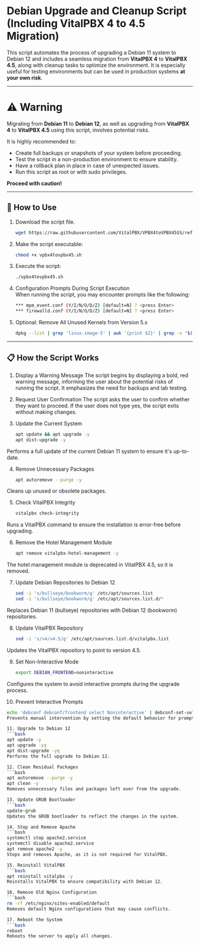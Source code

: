 # Debian Upgrade and Cleanup Script (Including VitalPBX 4 to 4.5 Migration)

This script automates the process of upgrading a Debian 11 system to Debian 12 and includes a seamless migration from **VitalPBX 4** to **VitalPBX 4.5**, along with cleanup tasks to optimize the environment. It is especially useful for testing environments but can be used in production systems **at your own risk**.

---

# ⚠️ Warning

Migrating from **Debian 11** to **Debian 12**, as well as upgrading from **VitalPBX 4** to **VitalPBX 4.5** using this script, involves potential risks. 

It is highly recommended to:

- Create full backups or snapshots of your system before proceeding.
- Test the script in a non-production environment to ensure stability.
- Have a rollback plan in place in case of unexpected issues.
- Run this script as root or with sudo privileges.

**Proceed with caution!**

---
## 🚀 How to Use

1. Download the script file.
   ```bash
   wget https://raw.githubusercontent.com/VitalPBX/VPBX4toVPBX45SS/refs/heads/main/vpbx4tovpbx45.sh
2. Make the script executable:
   ```bash
   chmod +x vpbx4tovpbx45.sh
3. Execute the script:
   ```bash
   ./vpbx4tovpbx45.sh
4. Configuration Prompts During Script Execution<br>
When running the script, you may encounter prompts like the following:
   ```bash
   *** mpm_event.conf (Y/I/N/O/D/Z) [default=N] ? <press Enter>
   *** firewalld.conf (Y/I/N/O/D/Z) [default=N] ? <press Enter>

5. Optional: Remove All Unused Kernels from Version 5.x
   ```bash
   dpkg --list | grep 'linux-image-5' | awk '{print $2}' | grep -v "$(uname -r)" | xargs sudo apt remove -y

---
## 📋 How the Script Works
1. Display a Warning Message
The script begins by displaying a bold, red warning message, informing the user about the potential risks of running the script. It emphasizes the need for backups and lab testing.

2. Request User Confirmation
The script asks the user to confirm whether they want to proceed. If the user does not type yes, the script exits without making changes.

3. Update the Current System
   ```bash
   apt update && apt upgrade -y
   apt dist-upgrade -y
Performs a full update of the current Debian 11 system to ensure it's up-to-date.

4. Remove Unnecessary Packages
   ```bash
   apt autoremove --purge -y
Cleans up unused or obsolete packages.

5. Check VitalPBX Integrity
   ```bash
   vitalpbx check-integrity
Runs a VitalPBX command to ensure the installation is error-free before upgrading.

6. Remove the Hotel Management Module
   ```bash
   apt remove vitalpbx-hotel-management -y
The hotel management module is deprecated in VitalPBX 4.5, so it is removed.

7. Update Debian Repositories to Debian 12
   ```bash
   sed -i 's/bullseye/bookworm/g' /etc/apt/sources.list
   sed -i 's/bullseye/bookworm/g' /etc/apt/sources.list.d/*
Replaces Debian 11 (bullseye) repositories with Debian 12 (bookworm) repositories.

8. Update VitalPBX Repository
   ```bash
   sed -i 's/v4/v4.5/g' /etc/apt/sources.list.d/vitalpbx.list
Updates the VitalPBX repository to point to version 4.5.

9. Set Non-Interactive Mode
   ```bash
   export DEBIAN_FRONTEND=noninteractive
Configures the system to avoid interactive prompts during the upgrade process.

10. Prevent Interactive Prompts
   ```bash
   echo 'debconf debconf/frontend select Noninteractive' | debconf-set-selections
Prevents manual intervention by setting the default behavior for prompts.

11. Upgrade to Debian 12
   ```bash
   apt update -y
   apt upgrade -yq
   apt dist-upgrade -yq
Performs the full upgrade to Debian 12.

12. Clean Residual Packages
   ```bash
   apt autoremove --purge -y
   apt clean -y
Removes unnecessary files and packages left over from the upgrade.

13. Update GRUB Bootloader
   ```bash
   update-grub
Updates the GRUB bootloader to reflect the changes in the system.

14. Stop and Remove Apache
   ```bash
   systemctl stop apache2.service
   systemctl disable apache2.service
   apt remove apache2 -y
Stops and removes Apache, as it is not required for VitalPBX.

15. Reinstall VitalPBX
   ```bash
   apt reinstall vitalpbx -y
Reinstalls VitalPBX to ensure compatibility with Debian 12.

16. Remove Old Nginx Configuration
   ```bash
   rm -rf /etc/nginx/sites-enabled/default
Removes default Nginx configurations that may cause conflicts.

17. Reboot the System
   ```bash
   reboot
Reboots the server to apply all changes.
